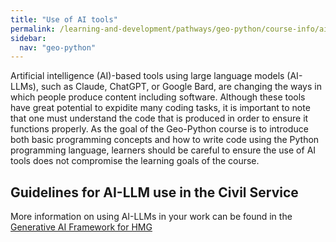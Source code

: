 ```yaml
---
title: "Use of AI tools"
permalink: /learning-and-development/pathways/geo-python/course-info/ai-tools/
sidebar:
  nav: "geo-python"
---
```



Artificial intelligence (AI)-based tools using large language models
(AI-LLMs), such as Claude, ChatGPT, or Google Bard, are changing the ways
in which people produce content including software. Although these tools
have great potential to expidite many coding tasks, it is important to
note that one must understand the code that is produced in order to
ensure it functions properly. As the goal of the Geo-Python course is to
introduce both basic programming concepts and how to write code using
the Python programming language, learners should be careful to
ensure the use of AI tools does not compromise the learning goals of the
course.

## Guidelines for AI-LLM use in the Civil Service

More information on using AI-LLMs in your work can be found in the [Generative AI Framework for HMG](https://www.gov.uk/government/publications/generative-ai-framework-for-hmg/generative-ai-framework-for-hmg-html)
